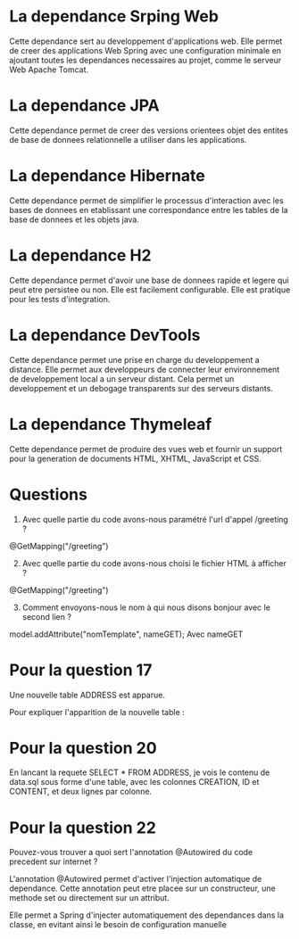 # La dependance Srping Web

Cette dependance sert au developpement d'applications web. 
Elle permet de creer des applications Web Spring avec une configuration minimale 
en ajoutant toutes les dependances necessaires au projet, comme le serveur Web 
Apache Tomcat.

# La dependance JPA

Cette dependance permet de creer des versions orientees objet des entites de base 
de donnees relationnelle a utiliser dans les applications.

# La dependance Hibernate

Cette dependance permet de simplifier le processus d'interaction avec les bases de 
donnees en etablissant une correspondance entre les tables de la base de donnees 
et les objets java.

# La dependance H2

Cette dependance permet d'avoir une base de donnees rapide et legere qui peut etre 
persistee ou non. Elle est facilement configurable. Elle est pratique pour les tests
d'integration.

# La dependance DevTools

Cette dependance permet une prise en charge du developpement a distance. Elle permet aux 
developpeurs de connecter leur environnement de developpement local a un serveur distant.
Cela permet un developpement et un debogage transparents sur des serveurs distants.

# La dependance Thymeleaf

Cette dependance permet de produire des vues web et fournir un support pour la generation 
de documents HTML, XHTML, JavaScript et CSS.

# Questions
1. Avec quelle partie du code avons-nous paramétré l'url d'appel /greeting ?

@GetMapping("/greeting")

2. Avec quelle partie du code avons-nous choisi le fichier HTML à afficher ?

@GetMapping("/greeting")

3. Comment envoyons-nous le nom à qui nous disons bonjour avec le second lien ?

model.addAttribute("nomTemplate", nameGET);
Avec nameGET


# Pour la question 17 

Une nouvelle table ADDRESS est apparue.

Pour expliquer l'apparition de la nouvelle table :


# Pour la question 20

En lancant la requete SELECT * FROM ADDRESS, je vois le contenu de data.sql sous forme d'une table, avec les colonnes CREATION, ID et CONTENT, et deux lignes par colonne.

# Pour la question 22

Pouvez-vous trouver a quoi sert l'annotation @Autowired du code precedent sur internet ?

L'annotation @Autowired permet d'activer l'injection automatique de dependance. Cette annotation peut etre placee sur un constructeur, une methode set ou directement sur un attribut.

Elle permet a Spring d'injecter automatiquement des dependances dans la classe, en evitant ainsi le besoin de configuration manuelle